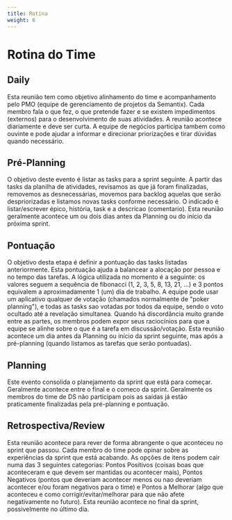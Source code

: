 ```yaml
---
title: Rotina
weight: 6
---
```


# Rotina do Time

## Daily

Esta reunião tem como objetivo alinhamento do time e acompanhamento pelo PMO (equipe de gerenciamento de projetos da Semantix). Cada membro fala o que fez, o que pretende fazer e se existem impedimentos (externos) para o desenvolvimento de suas atividades. A reunião acontece diariamente e deve ser curta. A equipe de negócios participa tambem como ouvinte e pode ajudar a informar e direcionar priorizações e tirar dúvidas quando necessário.

## Pré-Planning

O objetivo deste evento é listar as tasks para a sprint seguinte. A partir das tasks da planilha de atividades, revisamos as que já foram finalizadas, removemos as desnecessárias, movemos para backlog aquelas que serão despriorizadas e listamos novas tasks conforme necessário. O indicado é listar/escrever épico, história, task e a descricao (comentario). Esta reunião geralmente acontece um ou dois dias antes da Planning ou do início da próxima sprint.

## Pontuação

O objetivo desta etapa é definir a pontuação das tasks listadas anteriormente. Esta pontuação ajuda a balancear a alocação por pessoa e no tempo das tarefas. A lógica utilizada no momento é a seguinte: os valores seguem a sequência de fibonacci (1, 2, 3, 5, 8, 13, 21, ...) e 3 pontos equivalem a aproximadamente 1 (um) dia de trabalho. A equipe pode usar um aplicativo qualquer de votação (chamados normalmente de "poker planning"), e todas as tasks sao votadas por todos da equipe, sendo o voto ocultado até a revelação simultanea. Quando há discordância muito grande entre as partes, os membros podem expor seus raciocínios para que a equipe se alinhe sobre o que é a tarefa em discussão/votação. Esta reunião acontece um dia antes da Planning ou início da sprint seguinte, mas após a pré-planning (quando listamos as tarefas que serão pontuadas).

## Planning

Este evento consolida o planejamento da sprint que está para começar. Geralmente acontece entre o final e o comeco da sprint. Geralmente os membros do time de DS não participam pois as saídas já estão praticamente finalizadas pela pré-planning e pontuação.

## Retrospectiva/Review

Esta reunião acontece para rever de forma abrangente o que aconteceu no sprint que passou. Cada membro do time pode opinar sobre as experiências da sprint que está acabando. As opções de itens podem cair numa das 3 seguintes categorias: Pontos Positivos (coisas boas que aconteceram e que devem ser mantidas ou acontecer mais), Pontos Negativos (pontos que deveriam acontecer menos ou nao deveriam acontecer e/ou foram negativos para o time) e Pontos a Melhorar (algo que aconteceu e como corrigir/evitar/melhorar para que não afete negativamente no futuro). Esta reunião acontece no final da sprint, possivelmente no último dia.
